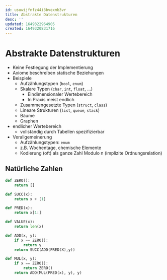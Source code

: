 ```yaml
---
id: usuwijfnfz44i3bvexmb3vr
title: Abstrakte Datenstrukturen
desc: ''
updated: 1649322964905
created: 1649320831716
---
```


# Abstrakte Datenstrukturen
- Keine Festlegung der Implementierung
- Axiome beschreiben statische Beziehungen
- Beispiele
  - Aufzählungstypen (`bool`, `enum`)
  - Skalare Typen (`char`, `int`, `float`, ...)
    - Eindimensionaler Wertebereich
    - In Praxis meist endlich 
  - Zusammengesetzte Typen (`struct`, `class`)
  - Lineare Strukturen (`list`, `queue`, `stack`)
  - Bäume
  - Graphen
- endlicher Wertebereich
  - vollständig durch Tabellen spezifizierbar
- Verallgemeinerung
  - Aufzählungstypen: `enum`
  - z.B. Wochentage, chemische Elemente
  - Kodierung (oft) als ganze Zahl Modulo n (implizite Ordnungsrelation)

## Natürliche Zahlen

```py
def ZERO():
    return []

def SUCC(x):
    return x + [1]

def PRED(x):
    return x[1:]

def VALUE(x):
    return len(x)

def ADD(x, y):
    if x == ZERO():
        return y
    return SUCC(ADD(PRED(X),y))

def MUL(x, y):
    if x == ZERO():
        return ZERO()
    return ADD(MUL(PRED(x), y), y)
```

